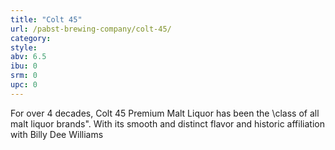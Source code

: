 ```yaml
---
title: "Colt 45"
url: /pabst-brewing-company/colt-45/
category: 
style: 
abv: 6.5
ibu: 0
srm: 0
upc: 0
---
```

For over 4 decades, Colt 45 Premium Malt Liquor has been the \class of all malt liquor brands\". With its smooth and distinct flavor and historic affiliation with Billy Dee Williams
